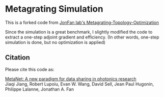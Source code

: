 # Metagrating Simulation

This is a forked code from 
[JonFan lab's Metagrating-Topology-Optimization](https://github.com/jonfanlab/Metagrating-Topology-Optimization)

Since the simulation is a great benchmark, I slightly modified the code to extract a one-step adjoint gradient and efficiency.
(In other words, one-step simulation is done, but no optimization is applied)



## Citation
Please cite this code as:

[MetaNet: A new paradigm for data sharing in photonics research<br>](https://arxiv.org/abs/2002.03050)
Jiaqi Jiang, Robert Lupoiu, Evan W. Wang, David Sell, Jean Paul Hugonin, Philippe Lalanne, Jonathan A. Fan

